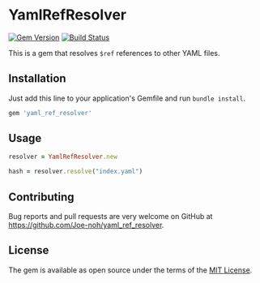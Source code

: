 # YamlRefResolver

[![Gem Version](https://badge.fury.io/rb/yaml_ref_resolver.svg)](https://badge.fury.io/rb/yaml_ref_resolver)
[![Build Status](https://travis-ci.org/Joe-noh/yaml_ref_resolver.svg?branch=master)](https://travis-ci.org/Joe-noh/yaml_ref_resolver)

This is a gem that resolves `$ref` references to other YAML files.

## Installation

Just add this line to your application's Gemfile and run `bundle install`.

```ruby
gem 'yaml_ref_resolver'
```

## Usage

```ruby
resolver = YamlRefResolver.new

hash = resolver.resolve("index.yaml")
```

## Contributing

Bug reports and pull requests are very welcome on GitHub at https://github.com/Joe-noh/yaml_ref_resolver.

## License

The gem is available as open source under the terms of the [MIT License](http://opensource.org/licenses/MIT).

